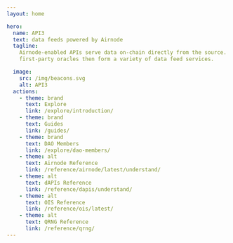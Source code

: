 ```yaml
---
layout: home

hero:
  name: API3
  text: data feeds powered by Airnode
  tagline:
    Airnode-enabled APIs serve data on-chain directly from the source. These
    first-party oracles then form a variety of data feed services.

  image:
    src: /img/beacons.svg
    alt: API3
  actions:
    - theme: brand
      text: Explore
      link: /explore/introduction/
    - theme: brand
      text: Guides
      link: /guides/
    - theme: brand
      text: DAO Members
      link: /explore/dao-members/
    - theme: alt
      text: Airnode Reference
      link: /reference/airnode/latest/understand/
    - theme: alt
      text: dAPIs Reference
      link: /reference/dapis/understand/
    - theme: alt
      text: OIS Reference
      link: /reference/ois/latest/
    - theme: alt
      text: QRNG Reference
      link: /reference/qrng/
---
```


<style>
.api3-land-title{
  font-size:xx-large;
}
.api3-land-title-desc{
  margin-top:15px;
  margin-bottom:10px;
  font-size:x-large;
  color:gray
}
</style>
